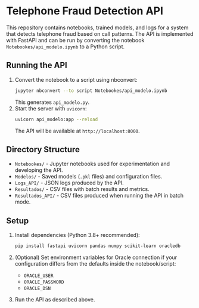 # Telephone Fraud Detection API

This repository contains notebooks, trained models, and logs for a system that detects telephone fraud based on call patterns. The API is implemented with FastAPI and can be run by converting the notebook `Notebookes/api_modelo.ipynb` to a Python script.

## Running the API

1. Convert the notebook to a script using nbconvert:
   ```bash
   jupyter nbconvert --to script Notebookes/api_modelo.ipynb
   ```
   This generates `api_modelo.py`.
2. Start the server with `uvicorn`:
   ```bash
   uvicorn api_modelo:app --reload
   ```
   The API will be available at `http://localhost:8000`.

## Directory Structure

- `Notebookes/` - Jupyter notebooks used for experimentation and developing the API.
- `Modelos/` - Saved models (`.pkl` files) and configuration files.
- `Logs_API/` - JSON logs produced by the API.
- `Resultados/` - CSV files with batch results and metrics.
- `Resultados_API/` - CSV files produced when running the API in batch mode.

## Setup

1. Install dependencies (Python 3.8+ recommended):
   ```bash
   pip install fastapi uvicorn pandas numpy scikit-learn oracledb
   ```
2. (Optional) Set environment variables for Oracle connection if your configuration differs from the defaults inside the notebook/script:
   - `ORACLE_USER`
   - `ORACLE_PASSWORD`
   - `ORACLE_DSN`

3. Run the API as described above.

